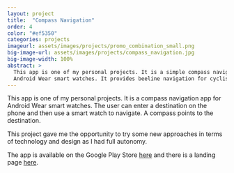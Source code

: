 ```yaml
---
layout: project
title:  "Compass Navigation"
order: 4
color: "#ef5350"
categories: projects
imageurl: assets/images/projects/promo_combination_small.png
big-image-url: assets/images/projects/compass_navigation.jpg
big-image-width: 100%
abstract: >
  This app is one of my personal projects. It is a simple compass navigation app for
  Android Wear smart watches. It provides beeline navigation for cyclists or pedestrians.
---
```

This app is one of my personal projects. It is a compass navigation app for
Android Wear smart watches. The user can enter a destination on the phone and
then use a smart watch to navigate. A compass points to the destination.

This project gave me the opportunity to try some new approaches in terms of
technology and design as I had full autonomy.

The app is available on the Google Play Store [here](https://play.google.com/store/apps/details?id=com.wearnavigation&referrer=utm_source%20portfolio)
and there is a landing page [here](http://www.wearnavigation.com).
